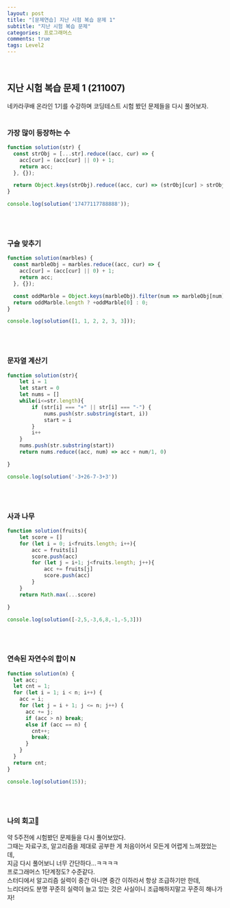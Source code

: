 ```yaml
---
layout: post
title: "[문제연습] 지난 시험 복습 문제 1"
subtitle: "지난 시험 복습 문제"
categories: 프로그래머스
comments: true
tags: Level2
---
```


<br>


## 지난 시험 복습 문제 1 (211007)


네카라쿠배 온라인 1기를 수강하며 코딩테스트 시험 봤던 문제들을 다시 풀어보자.<br><br>

### 가장 많이 등장하는 수

```js
function solution(str) {
  const strObj = [...str].reduce((acc, cur) => {
    acc[cur] = (acc[cur] || 0) + 1;
    return acc;
  }, {});

  return Object.keys(strObj).reduce((acc, cur) => (strObj[cur] > strObj[acc] ? cur : acc)) / 1;
}

console.log(solution('17477117788888'));
```

<br><br>

### 구슬 맞추기

```js
function solution(marbles) {
  const marbleObj = marbles.reduce((acc, cur) => {
    acc[cur] = (acc[cur] || 0) + 1;
    return acc;
  }, {});

  const oddMarble = Object.keys(marbleObj).filter(num => marbleObj[num] === 1);
  return oddMarble.length ? +oddMarble[0] : 0;
}

console.log(solution([1, 1, 2, 2, 3, 3]));

```

<br><br>

### 문자열 계산기

```js
function solution(str){
    let i = 1
    let start = 0
    let nums = []
    while(i<=str.length){
        if (str[i] === "+" || str[i] === "-") {
            nums.push(str.substring(start, i))
            start = i
        }
        i++
    }
    nums.push(str.substring(start))
    return nums.reduce((acc, num) => acc + num/1, 0)

}

console.log(solution('-3+26-7-3+3'))
```

<br><br>

### 사과 나무

```js
function solution(fruits){
    let score = []
    for (let i = 0; i<fruits.length; i++){
        acc = fruits[i]
        score.push(acc)
        for (let j = i+1; j<fruits.length; j++){
            acc += fruits[j]
            score.push(acc)
        }
    }
    return Math.max(...score)

}

console.log(solution([-2,5,-3,6,8,-1,-5,3]))
```

<br><br>

### 연속된 자연수의 합이 N

```js
function solution(n) {
  let acc;
  let cnt = 1;
  for (let i = 1; i < n; i++) {
    acc = i;
    for (let j = i + 1; j <= n; j++) {
      acc += j;
      if (acc > n) break;
      else if (acc == n) {
        cnt++;
        break;
      }
    }
  }
  return cnt;
}

console.log(solution(15));
```

<br><br>

### 나의 회고🤔

약 5주전에 시험봤던 문제들을 다시 풀어보았다.<br>
그때는 자료구조, 알고리즘을 제대로 공부한 게 처음이어서 모든게 어렵게 느껴졌었는데,<br>
지금 다시 풀어보니 너무 간단하다...ㅋㅋㅋㅋ<br>
프로그래머스 1단계정도? 수준같다.<br>
스터디에서 알고리즘 실력이 중간 아니면 중간 이하라서 항상 조급하기만 한데,<br>
느리더라도 분명 꾸준히 실력이 늘고 있는 것은 사실이니 조급해하지말고 꾸준히 해나가자!<br>
